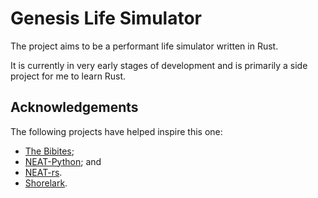 # Genesis Life Simulator

The project aims to be a performant life simulator written in Rust.

It is currently in very early stages of development and is primarily a side
project for me to learn Rust.

## Acknowledgements

The following projects have helped inspire this one:

* [The Bibites](https://leocaussan.itch.io/);
* [NEAT-Python](https://neat-python.readthedocs.io/en/latest/); and
* [NEAT-rs](https://github.com/stjepangolemac/neat-rs).
* [Shorelark](https://github.com/Patryk27/shorelark).
